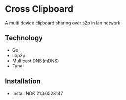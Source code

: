 # Cross Clipboard

A multi device clipboard sharing over p2p in lan network.

## Technology

- Go
- libp2p
- Multicast DNS (mDNS)
- Fyne

## Installation

- Install NDK 21.3.6528147
